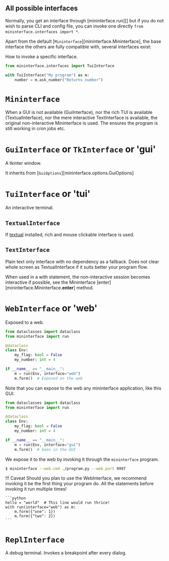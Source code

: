 ## All possible interfaces

Normally, you get an interface through [mininterface.run][]
but if you do not wish to parse CLI and config file, you can invoke one directly `from mininterface.interfaces import *`.

Apart from the default [`Mininterface`][mininterface.Mininterface], the base interface the others are fully compatible with, several interfaces exist:

How to invoke a specific interface.

```python
from mininterface.interfaces import TuiInterface

with TuiInterface("My program") as m:
    number = m.ask_number("Returns number")
```

# `Mininterface`

When a GUI is not available (GuiInterface), nor the rich TUI is available (TextualInterface), nor the mere interactive TextInterface is available, the original non-interactive Mininterface is used. The ensures the program is still working in cron jobs etc.


# `GuiInterface` or `TkInterface` or 'gui'

A tkinter window.

It inherits from [`GuiOptions`][mininterface.options.GuiOptions]

# `TuiInterface` or 'tui'

An interactive terminal.

## `TextualInterface`

If [textual](https://github.com/Textualize/textual) installed, rich and mouse clickable interface is used.

## `TextInterface`

Plain text only interface with no dependency as a fallback. Does not clear whole screen as TextualInterface if it suits better your program flow.

When used in a with statement, the non-interactive session becomes interactive if possible, see the Mininterface [enter][mininterface.Mininterface.__enter__] method.

# `WebInterface` or 'web'

Exposed to a web.

```python
from dataclasses import dataclass
from mininterface import run

@dataclass
class Env:
    my_flag: bool = False
    my_number: int = 4

if __name__ == "__main__":
    m = run(Env, interface="web")
    m.form()  # Exposed on the web
```

Note that you can expose to the web any mininterface application, like this GUI:

```python
from dataclasses import dataclass
from mininterface import run

@dataclass
class Env:
    my_flag: bool = False
    my_number: int = 4

if __name__ == "__main__":
    m = run(Env, interface="gui")
    m.form()  # Seen in the GUI
```

We expose it to the web by invoking it through the `mininterface` program.

```bash
$ mininterface --web.cmd ./program.py --web.port 9997
```

!!! Caveat
    Should you plan to use the WebInterface, we recommend invoking it be the first thing your program do. All the statements before invoking it run multiple times!

    ```python
    hello = "world"  # This line would run thrice!
    with run(interface="web") as m:
        m.form({"one": 1})
        m.form({"two": 2})
    ```

# `ReplInterface`

A debug terminal. Invokes a breakpoint after every dialog.

